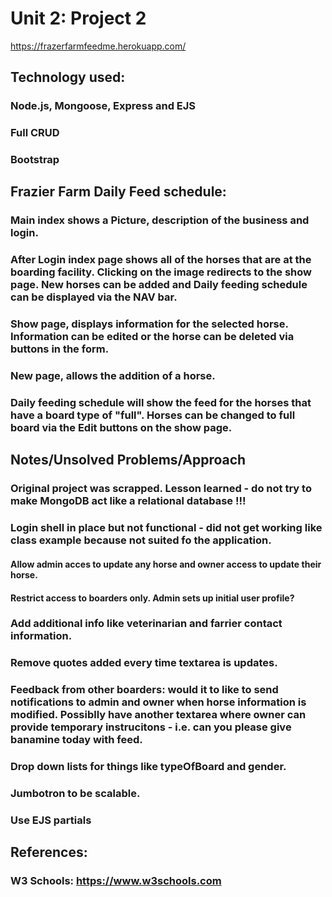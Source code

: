 # Unit 2: Project 2

https://frazerfarmfeedme.herokuapp.com/






## Technology used:

### Node.js, Mongoose, Express and EJS

### Full CRUD

### Bootstrap

## Frazier Farm Daily Feed schedule:

### Main index shows a Picture, description of the business and login.

### After Login index page shows all of the horses that are at the boarding facility. Clicking on the image redirects to the show page. New horses can be added and Daily feeding schedule can be displayed via the NAV bar.

### Show page, displays information for the selected horse. Information can be edited or the horse can be deleted via buttons in the form.

### New page, allows the addition of a horse.

### Daily feeding schedule will show the feed for the horses that have a board type of "full". Horses can be changed to full board via the Edit buttons on the show page.

## Notes/Unsolved Problems/Approach

### Original project was scrapped. Lesson learned - do not try to make MongoDB act like a relational database !!!

### Login shell in place but not functional - did not get working like class example because not suited fo the application.

#### Allow admin acces to update any horse and owner access to update their horse.

#### Restrict access to boarders only. Admin sets up initial user profile?

### Add additional info like veterinarian and farrier contact information.

### Remove quotes added every time textarea is updates.

### Feedback from other boarders: would it to like to send notifications to admin and owner when horse information is modified. Possiblly have another textarea where owner can provide temporary instrucitons - i.e. can you please give banamine today with feed.

### Drop down lists for things like typeOfBoard and gender.

### Jumbotron to be scalable.

### Use EJS partials

## References:

### W3 Schools: https://www.w3schools.com
